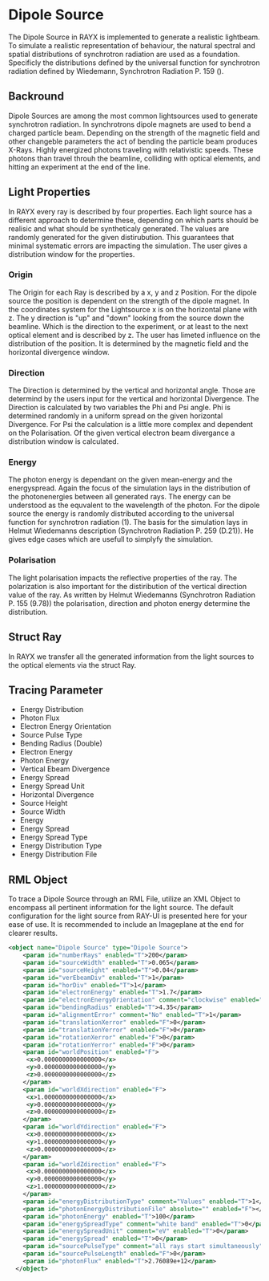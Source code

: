# Dipole Source

The Dipole Source in RAYX is implemented to generate a realistic lightbeam. To simulate a realistic representation of behaviour, the natural spectral and spatial distributions of synchrotron radiation are used as a foundation. Specificly the distributions defined by the universal function for synchrotron radiation defined by Wiedemann, Synchrotron Radiation P. 159 (). 

## Backround

Dipole Sources are among the most common lightsources used to generate synchrotron radiation. In synchrotrons dipole magnets are used to bend a charged particle beam. Depending on the strength of the magnetic field and other changeble parameters the act of bending the particle beam produces X-Rays. Highly energized photons traveling with relativistic speeds. These photons than travel throuh the beamline, colliding with optical elements, and hitting an experiment at the end of the line. 

## Light Properties

In RAYX every ray is described by four properties. Each light source has a different approach to determine these, depending on which parts should be realisic and what should be syntheticaly generated. The values are randomly generated for the given distirubution. This guarantees that minimal systematic errors are impacting the simulation. The user gives a distribution window for the properties.

### Origin

The Origin for each Ray is described by a x, y and z Position. For the dipole source the position is dependent on the strength of the dipole magnet. 
In the coordinates system for the Lightsource x is on the horizontal plane with z. The y direction is "up" and "down" looking from the source down the beamline. Which is the direction to the experiment, or at least to the next optical element and is described by z.
The user has limeted influence on the distribution of the position. It is determined by the magnetic field and the horizontal divergence window.

### Direction

The Direction is determined by the vertical and horizontal angle. Those are determind by the users input for the vertical and horizontal Divergence. The Direction is calculated by two variables the Phi and Psi angle. 
Phi is determined randomly in a uniform spread on the given horizontal Divergence.
For Psi the calculation is a little more complex and dependent on the Polarisation.
Of the given vertical electron beam divergance a distribution window is calculated. 

### Energy

The photon energy is dependant on the given mean-energy and the energyspread. Again the focus of the simulation lays in the distribution of the photonenergies between all generated rays. The energy can be understood as the equvalent to the wavelength of the photon. For the dipole source the energy is randomly distributed according to the universal function for synchrotron radiation (1). 
The basis for the simulation lays in Helmut Wiedemanns description (Synchrotron Radiation P. 259 (D.21)). He gives edge cases which are usefull to simplyfy the simulation.

### Polarisation

The light polarisation impacts the reflective properties of the ray. The polarization is also important for the distiribution of the vertical direction value of the ray. As written by Helmut Wiedemanns (Synchrotron Radiation P. 155 (9.78)) the polarisation, direction and photon energy determine the distribution. 

## Struct Ray
In RAYX we transfer all the generated information from the light sources to the optical elements via the struct Ray. 

## Tracing Parameter

- Energy Distribution
- Photon Flux
- Electron Energy Orientation
- Source Pulse Type
- Bending Radius (Double)
- Electron Energy
- Photon Energy
- Vertical Ebeam Divergence
- Energy Spread
- Energy Spread Unit
- Horizontal Divergence
- Source Height
- Source Width
- Energy
- Energy Spread
- Energy Spread Type
- Energy Distribution Type
- Energy Distribution File



## RML Object

To trace a Dipole Source through an RML File, utilize an XML Object to encompass all pertinent information for the light source. The default configuration for the light source from RAY-UI is presented here for your ease of use. It is recommended to include an Imageplane at the end for clearer results.

```XML
<object name="Dipole Source" type="Dipole Source">
    <param id="numberRays" enabled="T">200</param>
    <param id="sourceWidth" enabled="T">0.065</param>
    <param id="sourceHeight" enabled="T">0.04</param>
    <param id="verEbeamDiv" enabled="T">1</param>
    <param id="horDiv" enabled="T">1</param>
    <param id="electronEnergy" enabled="T">1.7</param>
    <param id="electronEnergyOrientation" comment="clockwise" enabled="T">0</param>
    <param id="bendingRadius" enabled="T">4.35</param>
    <param id="alignmentError" comment="No" enabled="T">1</param>
    <param id="translationXerror" enabled="F">0</param>
    <param id="translationYerror" enabled="F">0</param>
    <param id="rotationXerror" enabled="F">0</param>
    <param id="rotationYerror" enabled="F">0</param>
    <param id="worldPosition" enabled="F">
     <x>0.0000000000000000</x>
     <y>0.0000000000000000</y>
     <z>0.0000000000000000</z>
    </param>
    <param id="worldXdirection" enabled="F">
     <x>1.0000000000000000</x>
     <y>0.0000000000000000</y>
     <z>0.0000000000000000</z>
    </param>
    <param id="worldYdirection" enabled="F">
     <x>0.0000000000000000</x>
     <y>1.0000000000000000</y>
     <z>0.0000000000000000</z>
    </param>
    <param id="worldZdirection" enabled="F">
     <x>0.0000000000000000</x>
     <y>0.0000000000000000</y>
     <z>1.0000000000000000</z>
    </param>
    <param id="energyDistributionType" comment="Values" enabled="T">1</param>
    <param id="photonEnergyDistributionFile" absolute="" enabled="F"></param>
    <param id="photonEnergy" enabled="T">100</param>
    <param id="energySpreadType" comment="white band" enabled="T">0</param>
    <param id="energySpreadUnit" comment="eV" enabled="T">0</param>
    <param id="energySpread" enabled="T">0</param>
    <param id="sourcePulseType" comment="all rays start simultaneously" enabled="T">0</param>
    <param id="sourcePulseLength" enabled="F">0</param>
    <param id="photonFlux" enabled="T">2.76089e+12</param>
  </object>

  ```